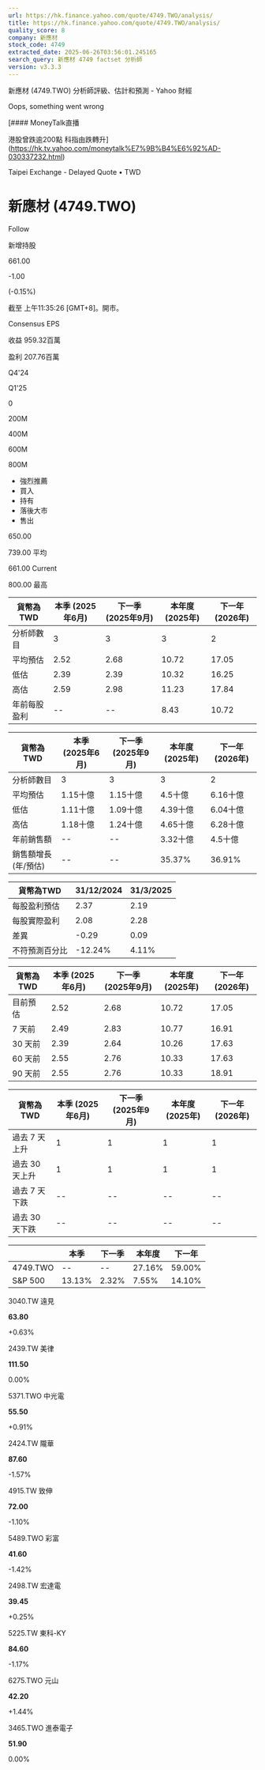 ```yaml
---
url: https://hk.finance.yahoo.com/quote/4749.TWO/analysis/
title: https://hk.finance.yahoo.com/quote/4749.TWO/analysis/
quality_score: 8
company: 新應材
stock_code: 4749
extracted_date: 2025-06-26T03:56:01.245165
search_query: 新應材 4749 factset 分析師
version: v3.3.3
---
```


新應材 (4749.TWO) 分析師評級、估計和預測 - Yahoo 財經


Oops, something went wrong

 

[#### MoneyTalk直播

港股曾跌逾200點 科指由跌轉升](https://hk.tv.yahoo.com/moneytalk%E7%9B%B4%E6%92%AD-030337232.html)

Taipei Exchange - Delayed Quote • TWD 

# 新應材 (4749.TWO)

Follow

 

新增持股

661.00

-1.00

(-0.15%)

截至 上午11:35:26 [GMT+8]。開市。

Consensus EPS

收益 959.32百萬

盈利 207.76百萬

Q4'24

Q1'25

0

200M

400M

600M

800M

* 強烈推薦
* 買入
* 持有
* 落後大市
* 售出

650.00

739.00 平均

661.00 Current

800.00 最高

| 貨幣為TWD | 本季 (2025年6月) | 下一季 (2025年9月) | 本年度 (2025年) | 下一年 (2026年) |
| --- | --- | --- | --- | --- |
| 分析師數目 | 3 | 3 | 3 | 2 |
| 平均預估 | 2.52 | 2.68 | 10.72 | 17.05 |
| 低估 | 2.39 | 2.39 | 10.32 | 16.25 |
| 高估 | 2.59 | 2.98 | 11.23 | 17.84 |
| 年前每股盈利 | -- | -- | 8.43 | 10.72 |

| 貨幣為TWD | 本季 (2025年6月) | 下一季 (2025年9月) | 本年度 (2025年) | 下一年 (2026年) |
| --- | --- | --- | --- | --- |
| 分析師數目 | 3 | 3 | 3 | 2 |
| 平均預估 | 1.15十億 | 1.15十億 | 4.5十億 | 6.16十億 |
| 低估 | 1.11十億 | 1.09十億 | 4.39十億 | 6.04十億 |
| 高估 | 1.18十億 | 1.24十億 | 4.65十億 | 6.28十億 |
| 年前銷售額 | -- | -- | 3.32十億 | 4.5十億 |
| 銷售額增長 (年/預估) | -- | -- | 35.37% | 36.91% |

| 貨幣為TWD | 31/12/2024 | 31/3/2025 |
| --- | --- | --- |
| 每股盈利預估 | 2.37 | 2.19 |
| 每股實際盈利 | 2.08 | 2.28 |
| 差異 | -0.29 | 0.09 |
| 不符預測百分比 | -12.24% | 4.11% |

| 貨幣為TWD | 本季 (2025年6月) | 下一季 (2025年9月) | 本年度 (2025年) | 下一年 (2026年) |
| --- | --- | --- | --- | --- |
| 目前預估 | 2.52 | 2.68 | 10.72 | 17.05 |
| 7 天前 | 2.49 | 2.83 | 10.77 | 16.91 |
| 30 天前 | 2.39 | 2.64 | 10.26 | 17.63 |
| 60 天前 | 2.55 | 2.76 | 10.33 | 17.63 |
| 90 天前 | 2.55 | 2.76 | 10.33 | 18.91 |

| 貨幣為TWD | 本季 (2025年6月) | 下一季 (2025年9月) | 本年度 (2025年) | 下一年 (2026年) |
| --- | --- | --- | --- | --- |
| 過去 7 天上升 | 1 | 1 | 1 | 1 |
| 過去 30 天上升 | 1 | 1 | 1 | 1 |
| 過去 7 天下跌 | -- | -- | -- | -- |
| 過去 30 天下跌 | -- | -- | -- | -- |

|  | 本季 | 下一季 | 本年度 | 下一年 |
| --- | --- | --- | --- | --- |
| 4749.TWO | -- | -- | 27.16% | 59.00% |
| S&P 500 | 13.13% | 2.32% | 7.55% | 14.10% |

3040.TW  遠見

**63.80**

+0.63%

2439.TW  美律

**111.50**

0.00%

5371.TWO  中光電

**55.50**

+0.91%

2424.TW  隴華

**87.60**

-1.57%

4915.TW  致伸

**72.00**

-1.10%

5489.TWO  彩富

**41.60**

-1.42%

2498.TW  宏達電

**39.45**

+0.25%

5225.TW  東科-KY

**84.60**

-1.17%

6275.TWO  元山

**42.20**

+1.44%

3465.TWO  進泰電子

**51.90**

0.00%